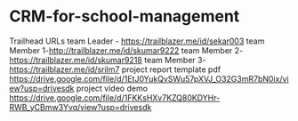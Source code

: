 # CRM-for-school-management

Trailhead URLs
team Leader - https://trailblazer.me/id/sekar003
team Member 1-http://trailblazer.me/id/skumar9222
team Member 2-https://trailblazer.me/id/skumar9218
team Member 3-https://trailblazer.me/id/srilm7
project report template pdf
https://drive.google.com/file/d/1EtJ0YukQvSWu57pXVJ_O32G3mR7bN0ix/view?usp=drivesdk
project video demo
https://drive.google.com/file/d/1FKKsHXv7KZQ80KDYHr-RWB_yCBmw3Yvq/view?usp=drivesdk
